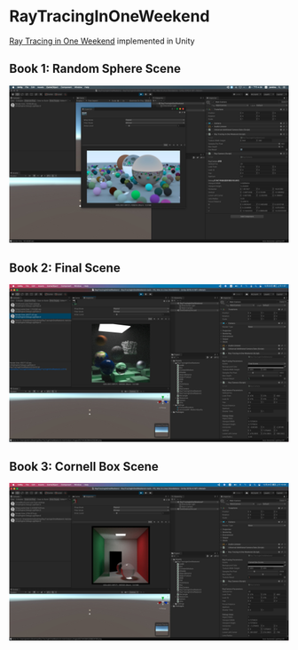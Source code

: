 # RayTracingInOneWeekend

[Ray Tracing in One Weekend](https://github.com/RayTracing) implemented in Unity

## Book 1: Random Sphere Scene
![Alt text](/output_images/final_1.jpg "final_1.jpg")

## Book 2: Final Scene
![Alt text](/output_images/final_2.jpg "final_2.jpg")

## Book 3: Cornell Box Scene
![Alt text](/output_images/final_3.jpg "final_3.jpg")
